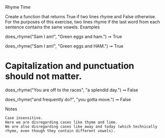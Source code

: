 
Rhyme Time

Create a function that returns True if two lines rhyme and False otherwise. 
For the purposes of this exercise, two lines rhyme if the last word from each 
sentence contains the same vowels.
Examples

does_rhyme("Sam I am!", "Green eggs and ham.") ➞ True

does_rhyme("Sam I am!", "Green eggs and HAM.") ➞ True
# Capitalization and punctuation should not matter.

does_rhyme("You are off to the races", "a splendid day.") ➞ False

does_rhyme("and frequently do?", "you gotta move.") ➞ False

Notes

    Case insensitive.
    Here we are disregarding cases like thyme and lime.
    We are also disregarding cases like away and today (which technically 
    rhyme, even though they contain different vowels).

